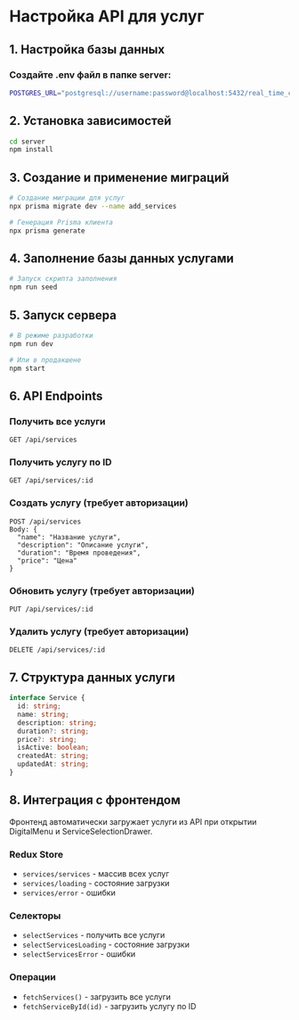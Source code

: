 # Настройка API для услуг

## 1. Настройка базы данных

### Создайте .env файл в папке server:
```bash
POSTGRES_URL="postgresql://username:password@localhost:5432/real_time_chat"
```

## 2. Установка зависимостей

```bash
cd server
npm install
```

## 3. Создание и применение миграций

```bash
# Создание миграции для услуг
npx prisma migrate dev --name add_services

# Генерация Prisma клиента
npx prisma generate
```

## 4. Заполнение базы данных услугами

```bash
# Запуск скрипта заполнения
npm run seed
```

## 5. Запуск сервера

```bash
# В режиме разработки
npm run dev

# Или в продакшене
npm start
```

## 6. API Endpoints

### Получить все услуги
```
GET /api/services
```

### Получить услугу по ID
```
GET /api/services/:id
```

### Создать услугу (требует авторизации)
```
POST /api/services
Body: {
  "name": "Название услуги",
  "description": "Описание услуги",
  "duration": "Время проведения",
  "price": "Цена"
}
```

### Обновить услугу (требует авторизации)
```
PUT /api/services/:id
```

### Удалить услугу (требует авторизации)
```
DELETE /api/services/:id
```

## 7. Структура данных услуги

```typescript
interface Service {
  id: string;
  name: string;
  description: string;
  duration?: string;
  price?: string;
  isActive: boolean;
  createdAt: string;
  updatedAt: string;
}
```

## 8. Интеграция с фронтендом

Фронтенд автоматически загружает услуги из API при открытии DigitalMenu и ServiceSelectionDrawer.

### Redux Store
- `services/services` - массив всех услуг
- `services/loading` - состояние загрузки
- `services/error` - ошибки

### Селекторы
- `selectServices` - получить все услуги
- `selectServicesLoading` - состояние загрузки
- `selectServicesError` - ошибки

### Операции
- `fetchServices()` - загрузить все услуги
- `fetchServiceById(id)` - загрузить услугу по ID
